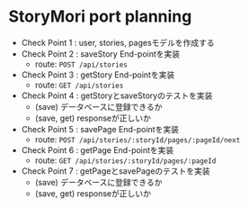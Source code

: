 # StoryMori port planning

- Check Point 1 : user, stories, pagesモデルを作成する
- Check Point 2 : saveStory End-pointを実装
  - route: `POST /api/stories`
- Check Point 3 : getStory End-pointを実装
  - route: `GET /api/stories`
- Check Point 4 : getStoryとsaveStoryのテストを実装
  - (save) データベースに登録できるか
  - (save, get) responseが正しいか
- Check Point 5 : savePage End-pointを実装
  - route: `POST /api/stories/:storyId/pages/:pageId/next`
- Check Point 6 : getPage End-pointを実装
  - route: `GET /api/stories/:storyId/pages/:pageId`
- Check Point 7 : getPageとsavePageのテストを実装
  - (save) データベースに登録できるか
  - (save, get) responseが正しいか 
